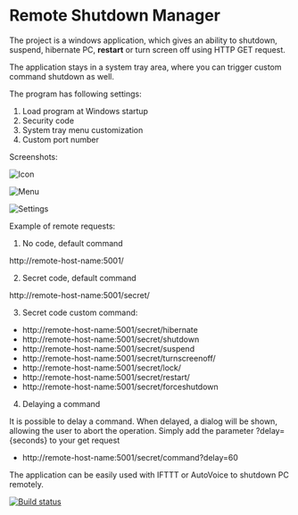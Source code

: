 ﻿# Remote Shutdown Manager
The project is a windows application, which gives an ability to shutdown, suspend, hibernate PC, **restart** or turn screen off using HTTP GET request.

The application stays in a system tray area, where you can trigger custom command shutdown as well.

The program has following settings:

1. Load program at Windows startup
2. Security code
3. System tray menu customization
4. Custom port number

Screenshots:

![Icon](Screenshots/Icon.png)

![Menu](Screenshots/Menu.png)

![Settings](Screenshots/Settings.png)

Example of remote requests:

1. No code, default command

http://remote-host-name:5001/

2. Secret code, default command

http://remote-host-name:5001/secret/

3. Secret code custom command:

* http://remote-host-name:5001/secret/hibernate
* http://remote-host-name:5001/secret/shutdown
* http://remote-host-name:5001/secret/suspend
* http://remote-host-name:5001/secret/turnscreenoff/
* http://remote-host-name:5001/secret/lock/
* http://remote-host-name:5001/secret/restart/
* http://remote-host-name:5001/secret/forceshutdown

4. Delaying a command

It is possible to delay a command. When delayed, a dialog will be shown, allowing the user to abort the operation.
Simply add the parameter ?delay={seconds} to your get request

* http://remote-host-name:5001/secret/command?delay=60

The application can be easily used with IFTTT or AutoVoice to shutdown PC remotely.

[![Build status](https://ci.appveyor.com/api/projects/status/u1txabmiwqqlgcot?svg=true)](https://ci.appveyor.com/project/karpach/remote-shutdown-pc)
